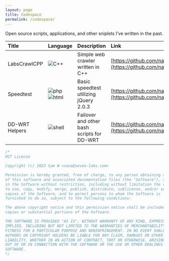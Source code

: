 ```yaml
---
layout: page
title: Codespace
permalink: /codespace/
---
```


Open source scripts, applications, and other sniplets I've written in the past.

| Title | Language | Description | Link  |
|:-----------------|:-----------|:---------------|:---------------|
| LabsCrawlCPP | ![C++](https://img.icons8.com/material-rounded/24/c-plus-plus.png) | Simple web crawler written in C++ | [https://github.com/nano11bravo/labscrawlcpp](https://github.com/nano11bravo/labscrawlcpp) |
| Speedtest | ![php](https://img.icons8.com/material-rounded/24/php.png)![html](https://img.icons8.com/material-rounded/24/html.png) | Basic speedtest utilizing jQuery 2.0.3 | [https://github.com/nano11bravo/speedtest](https://github.com/nano11bravo/speedtest) |
| DD-WRT Helpers | ![shell](https://img.icons8.com/material-rounded/24/placeholder-thumbnail-xml.png) | Failover and other bash scripts for DD-WRT | [https://github.com/nano11bravo/ddwrt-labs](https://github.com/nano11bravo/ddwrt-labs)


~~~js
/*
MIT License

Copyright (c) 2023 Sam W <nano@seven-labs.com>

Permission is hereby granted, free of charge, to any person obtaining a copy
of this software and associated documentation files (the "Software"), to deal
in the Software without restriction, including without limitation the rights
to use, copy, modify, merge, publish, distribute, sublicense, and/or sell
copies of the Software, and to permit persons to whom the Software is
furnished to do so, subject to the following conditions:

The above copyright notice and this permission notice shall be included in all
copies or substantial portions of the Software.

THE SOFTWARE IS PROVIDED "AS IS", WITHOUT WARRANTY OF ANY KIND, EXPRESS OR
IMPLIED, INCLUDING BUT NOT LIMITED TO THE WARRANTIES OF MERCHANTABILITY,
FITNESS FOR A PARTICULAR PURPOSE AND NONINFRINGEMENT. IN NO EVENT SHALL THE
AUTHORS OR COPYRIGHT HOLDERS BE LIABLE FOR ANY CLAIM, DAMAGES OR OTHER
LIABILITY, WHETHER IN AN ACTION OF CONTRACT, TORT OR OTHERWISE, ARISING FROM,
OUT OF OR IN CONNECTION WITH THE SOFTWARE OR THE USE OR OTHER DEALINGS IN THE
SOFTWARE.
*/
~~~
